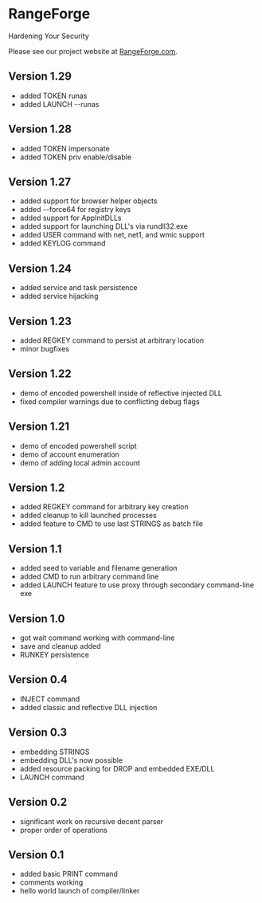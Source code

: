 # RangeForge
Hardening Your Security

Please see our project website at [RangeForge.com](https://www.rangeforge.com/).

## Version 1.29

- added TOKEN runas
- added LAUNCH --runas

## Version 1.28

- added TOKEN impersonate
- added TOKEN priv enable/disable

## Version 1.27

- added support for browser helper objects
- added --force64 for registry keys
- added support for AppInitDLLs
- added support for launching DLL's via rundll32.exe
- added USER command with net, net1, and wmic support
- added KEYLOG command

## Version 1.24
- added service and task persistence
- added service hijacking

## Version 1.23
- added REGKEY command to persist at arbitrary location
- minor bugfixes

## Version 1.22
- demo of encoded powershell inside of reflective injected DLL
- fixed compiler warnings due to conflicting debug flags

## Version 1.21
- demo of encoded powershell script
- demo of account enumeration
- demo of adding local admin account

## Version 1.2
- added REGKEY command for arbitrary key creation
- added cleanup to kill launched processes
- added feature to CMD to use last STRINGS as batch file

## Version 1.1
- added seed to variable and filename generation
- added CMD to run arbitrary command line
- added LAUNCH feature to use proxy through secondary command-line exe

## Version 1.0
- got wait command working with command-line
- save and cleanup added
- RUNKEY persistence

## Version 0.4
- INJECT command
- added classic and reflective DLL injection

## Version 0.3
- embedding STRINGS
- embedding DLL's now possible
- added resource packing for DROP and embedded EXE/DLL
- LAUNCH command

## Version 0.2
- significant work on recursive decent parser
- proper order of operations

## Version 0.1
- added basic PRINT command
- comments working
- hello world launch of compiler/linker

